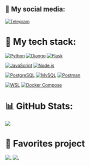 ## 🔗 My social media:
[![Telegram](https://img.shields.io/badge/Telegram-%234361EE.svg?style=for-the-badge&logo=Telegram&logoColor=white)](https://t.me/Samangelof)

# 🔧 My tech stack:
[![Python](https://img.shields.io/badge/python-%23FFD43B.svg?style=for-the-badge&logo=python&logoColor=FFD43B&labelColor=306998)](https://www.python.org/)
[![Django](https://img.shields.io/badge/Django-%23092E20.svg?style=for-the-badge&logo=django&logoColor=white)](https://www.djangoproject.com/)
[![Flask](https://img.shields.io/badge/Flask-%23000?style=for-the-badge&logo=flask&logoColor=black&color=white)](https://flask.palletsprojects.com/)

[![JavaScript](https://img.shields.io/badge/javascript-%23F7DF1E.svg?style=for-the-badge&logo=javascript&logoColor=black)](https://www.javascript.com/)
[![Node.js](https://img.shields.io/badge/Node.js-%23339933.svg?style=for-the-badge&logo=node.js&logoColor=white)](https://nodejs.org/)

[![PostgreSQL](https://img.shields.io/badge/PostgreSQL-%23316192.svg?style=for-the-badge&logo=postgresql&logoColor=white)](https://www.postgresql.org/)
[![MySQL](https://img.shields.io/badge/MySQL-%2300f.svg?style=for-the-badge&logo=mysql&logoColor=white)](https://www.mysql.com/)
[![Postman](https://img.shields.io/badge/postman-%23FF6C37.svg?style=for-the-badge&logo=postman&logoColor=white)](https://www.postman.com/)

[![WSL](https://img.shields.io/badge/WSL-%23007CFF.svg?style=for-the-badge&logo=ubuntu&logoColor=white)](https://docs.microsoft.com/en-us/windows/wsl/)
[![Docker Compose](https://img.shields.io/badge/Docker_Compose-%230db7ed.svg?style=for-the-badge&logo=docker&logoColor=white)](https://docs.docker.com/compose/)




# 📊 GitHub Stats:
![](https://github-readme-stats.vercel.app/api/top-langs/?username=Samangelof&theme=material-palenight&hide_border=true)

# 💜 Favorites project
[![.](https://github-readme-stats.vercel.app/api/pin/?username=Samangelof&repo=Hnefatafl&theme=material-palenight&hide_border=true)](https://github.com/Samangelof/Hnefatafl)
[![.](https://github-readme-stats.vercel.app/api/pin/?username=Samangelof&repo=Peine_Zarnama&theme=material-palenight&hide_border=true)](https://github.com/Samangelof/Peine_Zarnama)
